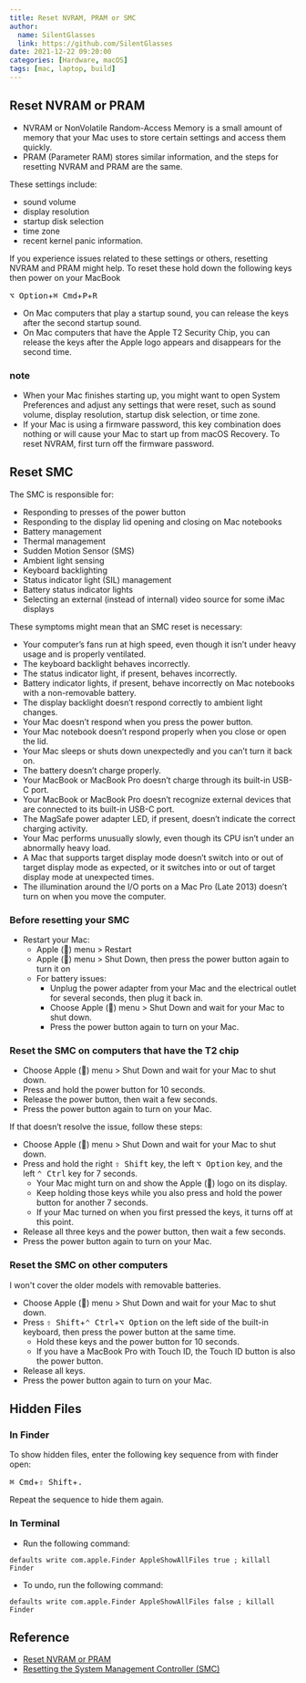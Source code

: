 ```yaml
---
title: Reset NVRAM, PRAM or SMC
author:
  name: SilentGlasses
  link: https://github.com/SilentGlasses
date: 2021-12-22 09:20:00
categories: [Hardware, macOS]
tags: [mac, laptop, build]
---
```


## Reset NVRAM or PRAM

* NVRAM or NonVolatile Random-Access Memory is a small amount of memory that your Mac uses to store certain settings and access them quickly.
* PRAM (Parameter RAM) stores similar information, and the steps for resetting NVRAM and PRAM are the same.

These settings include:

* sound volume
* display resolution
* startup disk selection
* time zone
* recent kernel panic information.

If you experience issues related to these settings or others, resetting NVRAM and PRAM might help. To reset these hold down the following keys then power on your MacBook

<kbd>⌥ Option</kbd>+<kbd>⌘ Cmd</kbd>+<kbd>P</kbd>+<kbd>R</kbd>

* On Mac computers that play a startup sound, you can release the keys after the second startup sound.
* On Mac computers that have the Apple T2 Security Chip, you can release the keys after the Apple logo appears and disappears for the second time.

### note

* When your Mac finishes starting up, you might want to open System Preferences and adjust any settings that were reset, such as sound volume, display resolution, startup disk selection, or time zone.
* If your Mac is using a firmware password, this key combination does nothing or will cause your Mac to start up from macOS Recovery. To reset NVRAM, first turn off the firmware password.

## Reset SMC

The SMC is responsible for:

* Responding to presses of the power button
* Responding to the display lid opening and closing on Mac notebooks
* Battery management
* Thermal management
* Sudden Motion Sensor (SMS)
* Ambient light sensing
* Keyboard backlighting
* Status indicator light (SIL) management
* Battery status indicator lights
* Selecting an external (instead of internal) video source for some iMac displays

These symptoms might mean that an SMC reset is necessary:

* Your computer’s fans run at high speed, even though it isn’t under heavy usage and is properly ventilated.
* The keyboard backlight behaves incorrectly.
* The status indicator light, if present, behaves incorrectly.
* Battery indicator lights, if present, behave incorrectly on Mac notebooks with a non-removable battery.
* The display backlight doesn’t respond correctly to ambient light changes.
* Your Mac doesn’t respond when you press the power button.
* Your Mac notebook doesn’t respond properly when you close or open the lid.
* Your Mac sleeps or shuts down unexpectedly and you can’t turn it back on.
* The battery doesn’t charge properly.
* Your MacBook or MacBook Pro doesn’t charge through its built-in USB-C port.
* Your MacBook or MacBook Pro doesn’t recognize external devices that are connected to its built-in USB-C port.
* The MagSafe power adapter LED, if present, doesn’t indicate the correct charging activity.
* Your Mac performs unusually slowly, even though its CPU isn’t under an abnormally heavy load.
* A Mac that supports target display mode doesn’t switch into or out of target display mode as expected, or it switches into or out of target display mode at unexpected times.
* The illumination around the I/O ports on a Mac Pro (Late 2013) doesn’t turn on when you move the computer.

### Before resetting your SMC

* Restart your Mac:  
    * Apple () menu > Restart
    * Apple () menu > Shut Down, then press the power button again to turn it on
    * For battery issues:
        * Unplug the power adapter from your Mac and the electrical outlet for several seconds, then plug it back in.
        * Choose Apple () menu > Shut Down and wait for your Mac to shut down.
        * Press the power button again to turn on your Mac.

### Reset the SMC on computers that have the T2 chip

* Choose Apple () menu > Shut Down and wait for your Mac to shut down.
* Press and hold the power button for 10 seconds.
* Release the power button, then wait a few seconds.
* Press the power button again to turn on your Mac.

If that doesn’t resolve the issue, follow these steps:

* Choose Apple () menu > Shut Down and wait for your Mac to shut down.
* Press and hold the right <kbd>⇧ Shift</kbd> key, the left <kbd>⌥ Option</kbd> key, and the left <kbd>⌃ Ctrl</kbd> key for 7 seconds.
    * Your Mac might turn on and show the Apple () logo on its display.
    * Keep holding those keys while you also press and hold the power button for another 7 seconds.
    * If your Mac turned on when you first pressed the keys, it turns off at this point.
* Release all three keys and the power button, then wait a few seconds.
* Press the power button again to turn on your Mac.

### Reset the SMC on other computers

I won't cover the older models with removable batteries.

* Choose Apple () menu > Shut Down and wait for your Mac to shut down.
* Press <kbd>⇧ Shift</kbd>+<kbd>⌃ Ctrl</kbd>+<kbd>⌥ Option</kbd> on the left side of the built-in keyboard, then press the power button at the same time.
    * Hold these keys and the power button for 10 seconds.
    * If you have a MacBook Pro with Touch ID, the Touch ID button is also the power button.
* Release all keys.
* Press the power button again to turn on your Mac.

## Hidden Files

### In Finder

To show hidden files, enter the following key sequence from with finder open:

<kbd>⌘ Cmd</kbd>+<kbd>⇧ Shift</kbd>+<kbd>.</kbd>

Repeat the sequence to hide them again.

### In Terminal

* Run the following command:

```
defaults write com.apple.Finder AppleShowAllFiles true ; killall Finder
```

* To undo, run the following command:

```
defaults write com.apple.Finder AppleShowAllFiles false ; killall Finder
```

## Reference

* [Reset NVRAM or PRAM](https://support.apple.com/en-gb/HT204063)
* [Resetting the System Management Controller (SMC)](https://support.apple.com/en-gb/HT201295)
